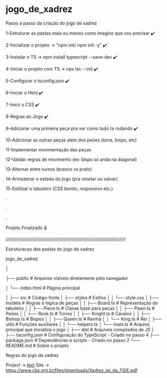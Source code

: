 # jogo_de_xadrez

Passo a passo da criação do jogo de xadrez

1-Estruturar as pastas mais ou menos como imagino que vou precisar ✔️

2-Inicializar o projeto -> "npm init/ npm init -y"                 ✔️

3-Instalar o TS -> npm install typescript --save-dev               ✔️

4-Iniciar o projeto com TS -> npx tsc --init                       ✔️

5-Configurar o tsconfig.json                                       ✔️

6-Iniciar o Html                                                   ✔️

7-Inicir o CSS                                                     ✔️

8-Regras do Jogo                                                   ✔️

9-Adicionar uma primeira peça pra ver como tudo ta rodando         ✔️

10-Adicionar as outras peças além dos peões (torre, bispo, etc)

11-Implementar movimentação das peças

12-Validar regras de movimento (ex: bispo só anda na diagonal)

13-Alternar entre turnos (branco vs preto)

14-Armazenar o estado do jogo (pra resetar ou salvar)

15-Estilizar o tabuleiro (CSS bonito, responsivo etc.)

.

.

.

Projeto Finalizado                                                 ⏳


//////////////////////////////////////////////////////////////////////////// 


Estruturacao das pastas do jogo de xadrez

jogo_de_xadrez

│

├── public                     # Arquivos visíveis diretamente pelo navegador

│   └── index.html             # Página principal

│
├── src                        # Código-fonte
│   ├── styles                 # Estilos
│   │   └── style.css
│   ├── models                 # Regras e lógica de peças
│   │   ├── Board.ts           # Representação do tabuleiro
│   │   ├── Piece.ts           # Classe base para peças
│   │   ├── Pawn.ts            # Peões
│   │   ├── Rook.ts            # Torres
│   │   ├── Knight.ts          # Cavalos
│   │   ├── Bishop.ts          # Bispos
│   │   ├── Queen.ts           # Rainha
│   │   └── King.ts            # Rei
│   ├── utils                  # Funções auxiliares
│   │   └── helpers.ts
│   └── main.ts                # Arquivo principal que inicializa o jogo
│
├── dist                       # Arquivos compilados de JS
│
├── tsconfig.json              # Configuração do TypeScript - Criado no passo 4
├── package.json               # Dependências e scripts - Criado no passo 2
└── README.md                  # Sobre o projeto


Regras do jogo de xadrez

Project -> [text](Documents/Xadrez_lei_da_FIDE.pdf)
Site -> https://www.cbx.org.br/files/downloads/Xadrez_lei_da_FIDE.pdf


